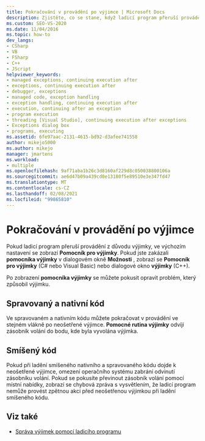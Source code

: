 ```yaml
---
title: Pokračování v provádění po výjimce | Microsoft Docs
description: Zjistěte, co se stane, když ladicí program přeruší provádění z důvodu neošetřené výjimky. Možná budete moci pokračovat v provádění ve stejném vlákně.
ms.custom: SEO-VS-2020
ms.date: 11/04/2016
ms.topic: how-to
dev_langs:
- CSharp
- VB
- FSharp
- C++
- JScript
helpviewer_keywords:
- managed exceptions, continuing execution after
- exceptions, continuing execution after
- debugger, exceptions
- managed code, exception handling
- exception handling, continuing execution after
- execution, continuing after an exception
- program execution
- threading [Visual Studio], continuing execution after exceptions
- Exceptions dialog box
- programs, executing
ms.assetid: 6fe97aac-2131-4615-bd92-d3afee741558
author: mikejo5000
ms.author: mikejo
manager: jmartens
ms.workload:
- multiple
ms.openlocfilehash: 9af71aba1b26c3d8160af229d8c050038800106a
ms.sourcegitcommit: ae6d47b09a439cd0e13180f5e89510e3e347fd47
ms.translationtype: MT
ms.contentlocale: cs-CZ
ms.lasthandoff: 02/08/2021
ms.locfileid: "99865810"
---
```

# <a name="continuing-execution-after-an-exception"></a>Pokračování v provádění po výjimce
Pokud ladicí program přeruší provádění z důvodu výjimky, ve výchozím nastavení se zobrazí **Pomocník pro výjimky**. Pokud jste zakázali **pomocníka výjimky** v dialogovém okně **Možnosti** , zobrazí se **Pomocník pro výjimky** (C# nebo Visual Basic) nebo dialogové okno **výjimky** (C++).

 Po zobrazení **pomocníka výjimky** se můžete pokusit opravit problém, který způsobil výjimku.

## <a name="managed-and-native-code"></a>Spravovaný a nativní kód
 Ve spravovaném a nativním kódu můžete pokračovat v provádění ve stejném vlákně po neošetřené výjimce. **Pomocné rutina výjimky** odvíjí zásobník volání do bodu, kde byla vyvolána výjimka.

## <a name="mixed-code"></a>Smíšený kód
 Pokud při ladění smíšeného nativního a spravovaného kódu dojde k neošetřené výjimce, omezení operačního systému zabrání odvinutí zásobníku volání. Pokud se pokusíte převinout zásobník volání pomocí místní nabídky, zobrazí se chybová zpráva s vysvětlením, že ladicí program nemůže provést zpětnou akci před neošetřenou výjimkou při ladění smíšeného kódu.

## <a name="see-also"></a>Viz také

- [Správa výjimek pomocí ladicího programu](../debugger/managing-exceptions-with-the-debugger.md)